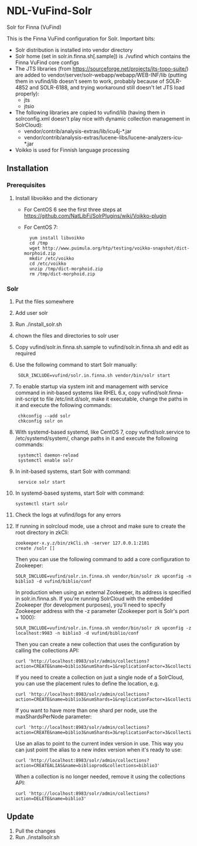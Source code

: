 # NDL-VuFind-Solr

Solr for Finna (VuFind)

This is the Finna VuFind configuration for Solr. Important bits:

- Solr distribution is installed into vendor directory
- Solr home (set in solr.in.finna.sh[.sample]) is ./vufind which contains the Finna VuFind core configs
- The JTS libraries (from https://sourceforge.net/projects/jts-topo-suite/) are added to vendor/server/solr-webapp/webapp/WEB-INF/lib (putting them in vufind/lib doesn't seem to work, probably because of SOLR-4852 and SOLR-6188, and trying workaround still doesn't let JTS load properly):
  - jts
  - jtsio
- The following libraries are copied to vufind/lib (having them in solrconfig.xml doesn't play nice with dynamic collection management in SolrCloud):
  - vendor/contrib/analysis-extras/lib/icu4j-*.jar
  - vendor/contrib/analysis-extras/lucene-libs/lucene-analyzers-icu-*.jar
- Voikko is used for Finnish language processing

## Installation

### Prerequisites

1. Install libvoikko and the dictionary
    - For CentOS 6 see the first three steps at https://github.com/NatLibFi/SolrPlugins/wiki/Voikko-plugin
    - For CentOS 7:

            yum install libvoikko
            cd /tmp
            wget http://www.puimula.org/htp/testing/voikko-snapshot/dict-morphoid.zip
            mkdir /etc/voikko
            cd /etc/voikko
            unzip /tmp/dict-morphoid.zip
            rm /tmp/dict-morphoid.zip

### Solr

1. Put the files somewhere
2. Add user solr
3. Run ./install_solr.sh
4. chown the files and directories to solr user
5. Copy vufind/solr.in.finna.sh.sample to vufind/solr.in.finna.sh and edit as required
6. Use the following command to start Solr manually:

        SOLR_INCLUDE=vufind/solr.in.finna.sh vendor/bin/solr start

7. To enable startup via system init and management with service command in init-based systems like RHEL 6.x, copy vufind/solr.finna-init-script to file /etc/init.d/solr, make it executable, change the paths in it and execute the following commands:

        chkconfig --add solr
        chkconfig solr on

8. With systemd-based systemd, like CentOS 7, copy vufind/solr.service to /etc/systemd/system/, change paths in it and execute the following commands:

        systemctl daemon-reload
        systemctl enable solr

9. In init-based systems, start Solr with command:

        service solr start

10. In systemd-based systems, start Solr with command:

        systemctl start solr

11. Check the logs at vufind/logs for any errors

12. If running in solrcloud mode, use a chroot and make sure to create the root directory in zkCli:

        zookeeper-x.y.z/bin/zkCli.sh -server 127.0.0.1:2181
        create /solr []

    Then you can use the following command to add a core configuration to Zookeeper:

        SOLR_INCLUDE=vufind/solr.in.finna.sh vendor/bin/solr zk upconfig -n biblio3 -d vufind/biblio/conf

    In production when using an external Zookeeper, its address is specified in solr.in.finna.sh. If you're running SolrCloud with the embedded Zookeeper (for development purposes), you'll need to specify Zookeeper address with the -z parameter (Zookeeper port is Solr's port + 1000):

        SOLR_INCLUDE=vufind/solr.in.finna.sh vendor/bin/solr zk upconfig -z localhost:9983 -n biblio3 -d vufind/biblio/conf

    Then you can create a new collection that uses the configuration by calling the collections API:

        curl 'http://localhost:8983/solr/admin/collections?action=CREATE&name=biblio3&numShards=1&replicationFactor=3&collection.configName=biblio3'

    If you need to create a collection on just a single node of a SolrCloud, you can use the placement rules to
    define the location, e.g.

        curl 'http://localhost:8983/solr/admin/collections?action=CREATE&name=biblio3&numShards=1&replicationFactor=1&collection.configName=biblio3&rule=shard:*,host:domain.somewhere'

    If you want to have more than one shard per node, use the maxShardsPerNode parameter:

        curl 'http://localhost:8983/solr/admin/collections?action=CREATE&name=biblio3&numShards=3&replicationFactor=3&collection.configName=biblio3&maxShardsPerNode=3'

    Use an alias to point to the current index version in use. This way you can just point the alias to a new index version when it's ready to use:

        curl 'http://localhost:8983/solr/admin/collections?action=CREATEALIAS&name=biblioprod&collections=biblio3'

    When a collection is no longer needed, remove it using the collections API:

        curl 'http://localhost:8983/solr/admin/collections?action=DELETE&name=biblio3'

## Update

1. Pull the changes
2. Run ./installsolr.sh
